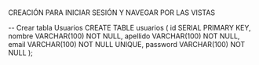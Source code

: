
#####
CREACIÓN PARA INICIAR SESIÓN Y NAVEGAR POR LAS VISTAS 


-- Crear tabla Usuarios
CREATE TABLE usuarios (
    id SERIAL PRIMARY KEY,
    nombre VARCHAR(100) NOT NULL,
    apellido VARCHAR(100) NOT NULL,
    email VARCHAR(100) NOT NULL UNIQUE,
    password VARCHAR(100) NOT NULL
);
